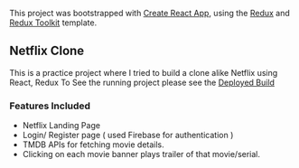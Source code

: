 This project was bootstrapped with [Create React App](https://github.com/facebook/create-react-app), using the [Redux](https://redux.js.org/) and [Redux Toolkit](https://redux-toolkit.js.org/) template.

## Netflix Clone

This is a practice project where I tried to build a clone alike Netflix using React, Redux
To See the running project please see the [Deployed Build](https://react-clone-7b865.web.app/)

### Features Included
- Netflix Landing Page
- Login/ Register page ( used Firebase for authentication )
- TMDB APIs for fetching movie details.
- Clicking on each movie banner plays trailer of that movie/serial.

